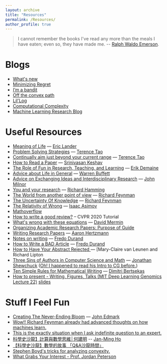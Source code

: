```yaml
---
layout: archive
title: "Resources"
permalink: /Resources/
author_profile: true
---
```


> I cannot remember the books I've read any more than the meals I have eaten; even so, they have made me. -- [Ralph Waldo Emerson](https://en.wikipedia.org/wiki/Ralph_Waldo_Emerson).


Blogs
======
* [What's new](https://terrytao.wordpress.com/)
* [Minimizing Regret](https://minimizingregret.wordpress.com/)
* [I’m a bandit](https://blogs.princeton.edu/imabandit/)
* [Off the convex path](https://www.offconvex.org/)
* [Lil'Log](https://lilianweng.github.io/lil-log/)
* [Computational Complexity](https://blog.computationalcomplexity.org/)
* [Machine Learning Research Blog](https://francisbach.com/)

Useful Resources
======
* [Meaning of Life](https://www.youtube.com/watch?v=ajlDioK-H6U&feature=emb_title) — [Eric Lander](https://www.broadinstitute.org/bios/eric-s-lander) 
* [Problem Solving Strategies](https://terrytao.wordpress.com/2010/10/21/245a-problem-solving-strategies/) — [Terence Tao](https://en.wikipedia.org/wiki/Terence_Tao)
* [Continually aim just beyond your current range](https://terrytao.wordpress.com/career-advice/continually-aim-just-beyond-your-current-range/) — [Terence Tao](https://en.wikipedia.org/wiki/Terence_Tao)
* [How to Read a Paper](http://blizzard.cs.uwaterloo.ca/keshav/home/Papers/data/07/paper-reading.pdf) — [Srinivasan Keshav](http://blizzard.cs.uwaterloo.ca/keshav/wiki/index.php/Main_Page)
* [The Role of Fun in Research, Teaching, and Learning](https://www.youtube.com/watch?v=Lm8WHM0glHE) — [Erik Demaine](http://erikdemaine.org/)
* [Advice about Life in General](https://www.youtube.com/watch?v=Tr6MMsoWAog&t=24s) — [Warren Buffett](https://en.wikipedia.org/wiki/Warren_Buffett)
* [Advice on Exchanging Ideas and Interdisciplinary Research](https://www.youtube.com/watch?v=e8zR8Xnsbc8) — [John Milnor](http://www.math.stonybrook.edu/~jack/)
* [You and your research](http://www.math.ucsd.edu/~fan/teach/YouAndYourResearch.pdf) — [Richard Hamming](https://en.wikipedia.org/wiki/Richard_Hamming)
* [The World from another point of view](https://www.youtube.com/watch?v=GNhlNSLQAFE&t=1490s) — [Richard Feynman](https://en.wikipedia.org/wiki/Richard_Feynman)
* [The Uncertainty Of Knowledge](https://www.youtube.com/watch?v=QkhBcLk_8f0) — [Richard Feynman](https://en.wikipedia.org/wiki/Richard_Feynman)
* [The Relativity of Wrong](https://chem.tufts.edu/AnswersInScience/RelativityofWrong.htm) —  [Isaac Asimov](https://en.wikipedia.org/wiki/Isaac_Asimov)
* [Mathoverflow](https://mathoverflow.net/)
* [How to write a good review?](https://sites.google.com/view/making-reviews-great-again/) – CVPR 2020 Tutorial
* [What's wrong with these equations](http://www.ai.mit.edu/courses/6.899/papers/mermin.pdf) — [David Mermin](http://www.lassp.cornell.edu/mermin/)
* [Organizing Academic Research Papers: Purpose of Guide](https://library.sacredheart.edu/c.php?g=29803)
* [Writing Research Papers](http://www.dgp.toronto.edu/~hertzman/advice/writing-technical-papers.pdf) —  [Aaron Hertzmann](https://www.dgp.toronto.edu/~hertzman/)
* [Notes on writing](https://people.csail.mit.edu/fredo/PUBLI/writing.pdf) —  [Fredo Durand](http://people.csail.mit.edu/fredo/)
* [How to Write a BAD Article](http://people.csail.mit.edu/fredo/FredoBadWriting.pdf?fbclid=IwAR39_4qcLsJFHDOd4DZ5NZcJ3In2hm4PEKTDZN9fTXQsc2YMq2W8vWuIHYA) —  [Fredo Durand](http://people.csail.mit.edu/fredo/)
* [How to Have Your Abstract Rejected
](https://www.sigplan.org/Resources/Advice/VanLeunen-Lipton/?fbclid=IwAR1mOy18ktr9bDhllO2E4q90BgNThUrP7DWyTmXc3wEs8xhu6mFhhzd-9-o) —  [Mary-Claire van Leunen and Richard Lipton
* [Three Sins of Authors in Computer Science and Math](http://www.cs.cmu.edu/~jrs/sins.html) — [Jonathan
Shewchuck](https://people.eecs.berkeley.edu/~jrs/) ([Oh! I happened to read his Intro to CG before.](https://www.cs.cmu.edu/~quake-papers/painless-conjugate-gradient.pdf))
* [Ten Simple Rules for Mathematical Writing](http://www.robots.ox.ac.uk/~phst/Style/Ten_Rules.pdf) — [Dimitri Bertsekas](http://web.mit.edu/dimitrib/www/home.html)
* [How to present - Writing, Figures, Talks (MIT Deep Learning Genomics Lecture 22)](https://www.youtube.com/watch?v=KzyvIBjBkuc) [slides](https://www.dropbox.com/s/5cbodq3icvs3dqt/L22_HowToPresent.pdf?dl=0)

Stuff I Feel Fun
======

* [Creating The Never-Ending Bloom](https://www.youtube.com/watch?v=B5p2A5mazEs) — [John Edmark](http://www.johnedmark.com/)
* [Wow!! Richard Feynman already had advanced thoughts on how machines learn.](https://www.youtube.com/watch?v=ipRvjS7q1DI&t=879s)
* [This is the exactly situation when I ask indefinite question to an expert.](https://www.youtube.com/watch?v=36GT2zI8lVA&t=17s)
* [科學史沙龍】計算與數學思維│何建明](https://www.youtube.com/watch?v=yRUz1fI7NL0) -- [Jan-Ming Ho](https://www.iis.sinica.edu.tw/pages/hoho/vita_en.html)
* [【科學史沙龍】數學的故事 「Q&A沙龍時間」](https://www.youtube.com/watch?v=a5mW4aTLhRk)
* [Stephen Boyd's tricks for analyzing convexity.](https://www.youtube.com/watch?v=ijD2KSXWDyo)
* [What Grabs Your Interest - Prof. Jordan Peterson](https://www.youtube.com/watch?v=YFEC85zDwL4)